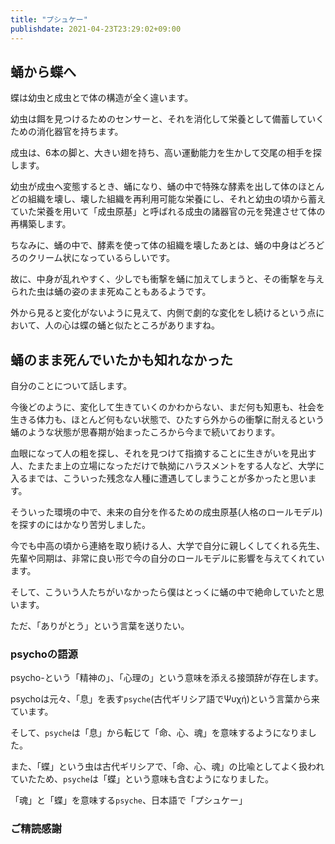 ```yaml
---
title: "プシュケー"
publishdate: 2021-04-23T23:29:02+09:00
---
```


## 蛹から蝶へ

蝶は幼虫と成虫とで体の構造が全く違います。

幼虫は餌を見つけるためのセンサーと、それを消化して栄養として備蓄していくための消化器官を持ちます。

成虫は、6本の脚と、大きい翅を持ち、高い運動能力を生かして交尾の相手を探します。

幼虫が成虫へ変態するとき、蛹になり、蛹の中で特殊な酵素を出して体のほとんどの組織を壊し、壊した組織を再利用可能な栄養にし、それと幼虫の頃から蓄えていた栄養を用いて「成虫原基」と呼ばれる成虫の諸器官の元を発達させて体の再構築します。

ちなみに、蛹の中で、酵素を使って体の組織を壊したあとは、蛹の中身はどろどろのクリーム状になっているらしいです。

故に、中身が乱れやすく、少しでも衝撃を蛹に加えてしまうと、その衝撃を与えられた虫は蛹の姿のまま死ぬこともあるようです。

外から見ると変化がないように見えて、内側で劇的な変化をし続けるという点において、人の心は蝶の蛹と似たところがありますね。

## 蛹のまま死んでいたかも知れなかった

自分のことについて話します。

今後どのように、変化して生きていくのかわからない、まだ何も知恵も、社会を生きる体力も、ほとんど何もない状態で、ひたすら外からの衝撃に耐えるという蛹のような状態が思春期が始まったころから今まで続いております。

血眼になって人の粗を探し、それを見つけて指摘することに生きがいを見出す人、たまたま上の立場になっただけで執拗にハラスメントをする人など、大学に入るまでは、こういった残念な人種に遭遇してしまうことが多かったと思います。

そういった環境の中で、未来の自分を作るための成虫原基(人格のロールモデル)を探すのにはかなり苦労しました。

今でも中高の頃から連絡を取り続ける人、大学で自分に親しくしてくれる先生、先輩や同期は、非常に良い形で今の自分のロールモデルに影響を与えてくれています。

そして、こういう人たちがいなかったら僕はとっくに蛹の中で絶命していたと思います。

ただ、「ありがとう」という言葉を送りたい。

### psychoの語源

psycho-という「精神の」、「心理の」という意味を添える接頭辞が存在します。

psychoは元々、「息」を表す`psyche`(古代ギリシア語でΨυχή)という言葉から来ています。

そして、`psyche`は「息」から転じて「命、心、魂」を意味するようになりました。

また、「蝶」という虫は古代ギリシアで、「命、心、魂」の比喩としてよく扱われていたため、`psyche`は「蝶」という意味も含むようになりました。

「魂」と「蝶」を意味する`psyche`、日本語で「プシュケー」

### ご精読感謝
